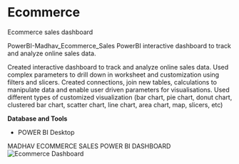 # Ecommerce
Ecommerce sales dashboard

PowerBI-Madhav_Ecommerce_Sales
PowerBI interactive dashboard to track and analyze online sales data.

Created interactive dashboard to track and analyze online sales data.
Used complex parameters to drill down in worksheet and customization using filters and slicers.
Created connections, join new tables, calculations to manipulate data and enable user driven parameters for visualisations.
Used different types of customized visualization (bar chart, pie chart, donut chart, clustered bar chart, scatter chart, line chart, area chart, map, slicers, etc)


**Database and Tools**
- POWER BI Desktop

MADHAV ECOMMERCE SALES POWER BI DASHBOARD
![Ecommerce Dashboard](https://github.com/anuragbisht94/Ecommerce/assets/30321490/01a32530-6213-4699-8179-bb96cb2a7a47)
